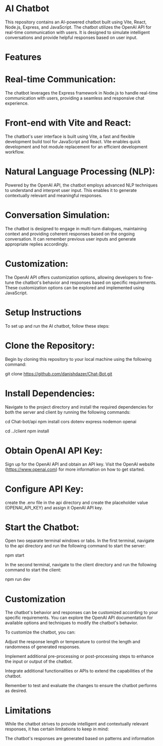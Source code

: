 
# AI Chatbot

This repository contains an AI-powered chatbot built using Vite, React, Node.js, Express, and JavaScript. The chatbot utilizes the OpenAI API for real-time communication with users. It is designed to simulate intelligent conversations and provide helpful responses based on user input.
# Features
# Real-time Communication: 
The chatbot leverages the Express framework in Node.js to handle real-time communication with users, providing a seamless and responsive chat experience.

# Front-end with Vite and React: 
The chatbot's user interface is built using Vite, a fast and flexible development build tool for JavaScript and React. Vite enables quick development and hot module replacement for an efficient development workflow.

# Natural Language Processing (NLP): 
Powered by the OpenAI API, the chatbot employs advanced NLP techniques to understand and interpret user input. This enables it to generate contextually relevant and meaningful responses.

# Conversation Simulation: 
The chatbot is designed to engage in multi-turn dialogues, maintaining context and providing coherent responses based on the ongoing conversation. It can remember previous user inputs and generate appropriate replies accordingly.

# Customization: 
The OpenAI API offers customization options, allowing developers to fine-tune the chatbot's behavior and responses based on specific requirements. These customization options can be explored and implemented using JavaScript.

# Setup Instructions
To set up and run the AI chatbot, follow these steps:
# Clone the Repository: 
Begin by cloning this repository to your local machine using the following command:

git clone https://github.com/danishdazer/Chat-Bot.git

# Install Dependencies:
 Navigate to the project directory and install the required dependencies for both the server and client by running the following commands:

 cd Chat-bot/api
npm install cors dotenv express nodemon openai

cd ../client
npm install

# Obtain OpenAI API Key:
 Sign up for the OpenAI API and obtain an API key. Visit the OpenAI website (https://www.openai.com) for more information on how to get started.

# Configure API Key: 
create the .env file in the api directory and create the placeholder value (OPENAI_API_KEY) and assign it OpenAI API key.

# Start the Chatbot: 
Open two separate terminal windows or tabs. In the first terminal, navigate to the api directory and run the following command to start the server:

npm start

In the second terminal, navigate to the client directory and run the following command to start the client:

npm run dev

# Customization
The chatbot's behavior and responses can be customized according to your specific requirements. You can explore the OpenAI API documentation for available options and techniques to modify the chatbot's behavior.

To customize the chatbot, you can:

Adjust the response length or temperature to control the length and randomness of generated responses.

Implement additional pre-processing or post-processing steps to enhance the input or output of the chatbot.

Integrate additional functionalities or APIs to extend the capabilities of the chatbot.

Remember to test and evaluate the changes to ensure the chatbot performs as desired.

# Limitations
While the chatbot strives to provide intelligent and contextually relevant responses, it has certain limitations to keep in mind:

The chatbot's responses are generated based on patterns and information
